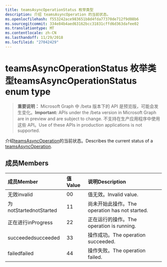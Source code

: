 ```yaml
---
title: teamsAsyncOperationStatus 枚举类型
description: 介绍 teamsAsyncOperation 的当前状态。
ms.openlocfilehash: f553242ace983651b8d4fda77370de712f9d08b6
ms.sourcegitcommit: 334e84b4aed63162bcc31831cffd6d363dafee02
ms.translationtype: MT
ms.contentlocale: zh-CN
ms.lasthandoff: 11/29/2018
ms.locfileid: "27042429"
---
```

# <a name="teamsasyncoperationstatus-enum-type"></a><span data-ttu-id="c84a6-103">teamsAsyncOperationStatus 枚举类型</span><span class="sxs-lookup"><span data-stu-id="c84a6-103">teamsAsyncOperationStatus enum type</span></span>

> <span data-ttu-id="c84a6-104">**重要说明：** Microsoft Graph 中 /beta 版本下的 API 是预览版，可能会发生变化。</span><span class="sxs-lookup"><span data-stu-id="c84a6-104">**Important:** APIs under the /beta version in Microsoft Graph are in preview and are subject to change.</span></span> <span data-ttu-id="c84a6-105">不支持在生产应用程序中使用这些 API。</span><span class="sxs-lookup"><span data-stu-id="c84a6-105">Use of these APIs in production applications is not supported.</span></span>

<span data-ttu-id="c84a6-106">介绍[teamsAsyncOperation](teamsasyncoperation.md)的当前状态。</span><span class="sxs-lookup"><span data-stu-id="c84a6-106">Describes the current status of a [teamsAsyncOperation](teamsasyncoperation.md).</span></span>

## <a name="members"></a><span data-ttu-id="c84a6-107">成员</span><span class="sxs-lookup"><span data-stu-id="c84a6-107">Members</span></span>

| <span data-ttu-id="c84a6-108">成员</span><span class="sxs-lookup"><span data-stu-id="c84a6-108">Member</span></span> | <span data-ttu-id="c84a6-109">值</span><span class="sxs-lookup"><span data-stu-id="c84a6-109">Value</span></span>| <span data-ttu-id="c84a6-110">说明</span><span class="sxs-lookup"><span data-stu-id="c84a6-110">Description</span></span> |
|:---------------|:--------|:----------|
|<span data-ttu-id="c84a6-111">无效</span><span class="sxs-lookup"><span data-stu-id="c84a6-111">invalid</span></span>|<span data-ttu-id="c84a6-112">0</span><span class="sxs-lookup"><span data-stu-id="c84a6-112">0</span></span>|<span data-ttu-id="c84a6-113">值无效。</span><span class="sxs-lookup"><span data-stu-id="c84a6-113">Invalid value.</span></span>|
|<span data-ttu-id="c84a6-114">为 notStarted</span><span class="sxs-lookup"><span data-stu-id="c84a6-114">notStarted</span></span>|<span data-ttu-id="c84a6-115">1</span><span class="sxs-lookup"><span data-stu-id="c84a6-115">1</span></span>|<span data-ttu-id="c84a6-116">尚未开始此操作。</span><span class="sxs-lookup"><span data-stu-id="c84a6-116">The operation has not started.</span></span>|
|<span data-ttu-id="c84a6-117">正在进行</span><span class="sxs-lookup"><span data-stu-id="c84a6-117">inProgress</span></span>|<span data-ttu-id="c84a6-118">2</span><span class="sxs-lookup"><span data-stu-id="c84a6-118">2</span></span>|<span data-ttu-id="c84a6-119">正在运行的操作。</span><span class="sxs-lookup"><span data-stu-id="c84a6-119">The operation is running.</span></span>|
|<span data-ttu-id="c84a6-120">succeeded</span><span class="sxs-lookup"><span data-stu-id="c84a6-120">succeeded</span></span>|<span data-ttu-id="c84a6-121">3</span><span class="sxs-lookup"><span data-stu-id="c84a6-121">3</span></span>|<span data-ttu-id="c84a6-122">操作成功。</span><span class="sxs-lookup"><span data-stu-id="c84a6-122">The operation succeeded.</span></span>|
|<span data-ttu-id="c84a6-123">failed</span><span class="sxs-lookup"><span data-stu-id="c84a6-123">failed</span></span>|<span data-ttu-id="c84a6-124">4</span><span class="sxs-lookup"><span data-stu-id="c84a6-124">4</span></span>|<span data-ttu-id="c84a6-125">操作失败。</span><span class="sxs-lookup"><span data-stu-id="c84a6-125">The operation failed.</span></span>|